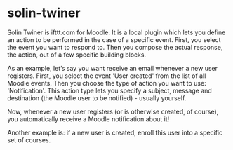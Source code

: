 solin-twiner
============

Solin Twiner is ifttt.com for Moodle. It is a local plugin which lets you define an action to be performed in the case of a specific event. First, you select the event you want to respond to. Then you compose the actual response, the action, out of a few specific building blocks.

As an example, let’s say you want receive an email whenever a new user registers. First, you select the event 'User created' from the list of all Moodle events. Then you choose the type of action you want to use: 'Notification'. This action type lets you specify a subject, message and destination (the Moodle user to be notified) - usually yourself.

Now, whenever a new user registers (or is otherwise created, of course), you automatically receive a Moodle notification about it!

Another example is: if a new user is created, enroll this user into a specific set of courses.
